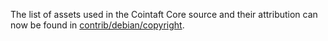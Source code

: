 The list of assets used in the Cointaft Core source and their attribution can now be found in [contrib/debian/copyright](../contrib/debian/copyright).
